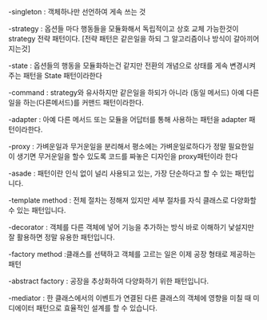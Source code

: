 -singleton : 객체하나만 선언하여 게속 쓰는 것

-strategy :  옵션들 마다 행동들을 모듈화해서 독립적이고 상호 교체 가능한것이 strategy 전략 패턴이다. [전략 패턴은 같은일을 하되 그 알고리즘이나 방식이 갈아끼어지는것]

-state : 옵션들의 행동을 모듈화하는건 같지만 전환의 개념으로 상태를 게속 변경시켜 주는 패턴을 State 패턴이라한다

-command : strategy와 유사하지만 같은일을 하되가 아니라 (동일 메서드) 아예 다른일을 하는(다른메서드)를 커맨드 패턴이라한다.

-adapter : 아예 다른 메서드 또는 모듈을 어답터를 통해 사용하는 패턴을 adapter 패턴이라한다.

-proxy : 가벼운일과 무거운일을 분리해서 평소에는 가벼운일로하다가 정말 필요한일이 생기면 무거운일을 할수 있도록 코드를 짜놓은 디자인을 proxy패턴이라 한다

-asade : 패턴이란 인식 없이 널리 사용되고 있는, 가장 단순하다고 할 수 있는 패턴입니다.

-template method : 전체 절차는 정해져 있지만 세부 절차를 자식 클래스로 다양화할 수 있는 패턴입니다.

-decorator :  객체를 다른 객체에 넣어 기능을 추가하는 방식 바로 이해하기 낯설지만 잘 활용하면 정말 유용한 패턴입니다.

-factory method :클래스를 선택하고 객체를 고르는 일은 이제 공장 형태로 제공하는 패턴

-abstract factory : 공장을 추상화하여 다양화하기 위한 패턴입니다.

-mediator : 한 클래스에서의 이벤트가 연결된 다른 클래스의 객체에 영향을 미칠 때 미디에이터 패턴으로 효율적인 설계를 할 수 있습니다.